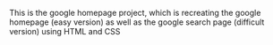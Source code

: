 This is the google homepage project, which is recreating the google homepage (easy version) as well as the google search page (difficult version) using HTML and CSS
